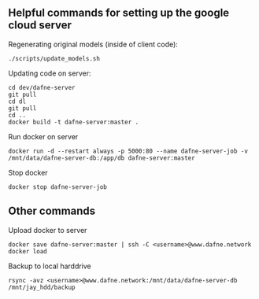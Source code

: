 ## Helpful commands for setting up the google cloud server

Regenerating original models (inside of client code):

``` 
./scripts/update_models.sh
``` 

Updating code on server:
``` 
cd dev/dafne-server
git pull
cd dl
git pull
cd ..
docker build -t dafne-server:master .
``` 

Run docker on server
``` 
docker run -d --restart always -p 5000:80 --name dafne-server-job -v /mnt/data/dafne-server-db:/app/db dafne-server:master
``` 

Stop docker
```
docker stop dafne-server-job
```


## Other commands

Upload docker to server
``` 
docker save dafne-server:master | ssh -C <username>@www.dafne.network docker load
``` 

Backup to local harddrive
``` 
rsync -avz <username>@www.dafne.network:/mnt/data/dafne-server-db /mnt/jay_hdd/backup
``` 
